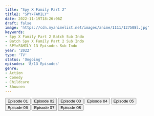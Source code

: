 ```yaml
---
title: "Spy X Family Part 2"
title2: "SPY×FAMILY"
date: 2022-11-19T18:26:06Z
draft: false
image: 'https://cdn.myanimelist.net/images/anime/1111/127508l.jpg'
keywords:
- Spy X Family Part 2 Batch Sub Indo
- Batch Spy X Family Part 2 Sub Indo
- SPY×FAMILY 13 Episodes Sub Indo
year: '2022'
type: 'TV'
status: 'Ongoing'
episodes: '8/13 Episodes'
genre:
- Action
- Comedy
- Childcare
- Shounen
---
```


<div class="d-g gg-5 gtc-r ai-c">
<button onclick="window.open('?arc=3CLJpIuI2i_20221002/1/MP4/Kuramanime-SPYFAM_P2-01-480p-Doro','_blank')">Episode 01</button>
<button onclick="window.open('?arc=DiWbEG6Bxt_20221009/2/MP4/Kuramanime-SPYFAM_P2-02-480p-Doro','_blank')">Episode 02</button>
<button onclick="window.open('?arc=SgGlSoWjVx_20221016/3/MP4/Kuramanime-SPYFAM_P2-03-480p-Doro','_blank')">Episode 03</button>
<button onclick="window.open('?arc=hxGkfxwPGB_20221023/4/MP4/Kuramanime-SPYFAM_P2-04-480p-Doro','_blank')">Episode 04</button>
<button onclick="window.open('?arc=kusagiri.asia-spyx-fmly-17-480p/Kusagiri.asia_SpyxFmly--17_480p','_blank')">Episode 05</button>
<button onclick="window.open('?arc=20221105_Kusagiri-asia-SpyxFmly-18-480p-mp4/Kusagiri.asia_SpyxFmly--18_480p','_blank')">Episode 06</button>
<button onclick="window.open('?arc=20221112_Kusagiri-asia-SpyxFmly-19-480p-mp4/Kusagiri.asia_SpyxFmly--19_480p','_blank')">Episode 07</button>
<button onclick="window.open('?arc=20221119_Kusagiri-asia-SpyxFmly-20-480p-mp4/Kusagiri.asia_SpyxFmly--20_480p','_blank')">Episode 08</button>
</div>